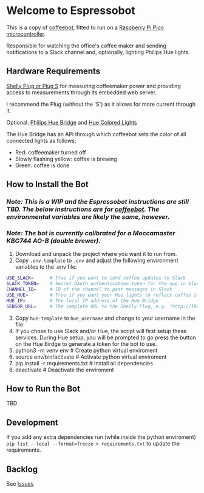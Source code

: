 # Welcome to Espressobot
This is a copy of [coffeebot](https://github.com/phixarhasse/coffeebot), fitted to run on a [Raspberry Pi Pico microcontroller](https://www.raspberrypi.com/products/raspberry-pi-pico/).

Responsible for watching the office's coffee maker and sending notifications to a Slack channel and, optionally, lighting Philips Hue lights.

## Hardware Requirements
[Shelly Plug or Plug S](https://www.shelly.cloud/products/shelly-plug-smart-home-automation-device/) for measuring coffeemaker power
and providing access to measurements through its embedded web server.

I recommend the Plug (without the 'S') as it allows for more current through it.

Optional: [Philips Hue Bridge](https://www.philips-hue.com/en-gb/p/hue-bridge/8719514342583) and [Hue Colored Lights](https://www.philips-hue.com/en-gb/products/smart-light-bulbs)

The Hue Bridge has an API through which coffeebot sets the color of all connected lights as follows:
- Red: coffeemaker turned off
- Slowly flashing yellow: coffee is brewing
- Green: coffee is done

## How to Install the Bot

### _Note: This is a WIP and the Espressobot instructions are still TBD. The below instructions are for [coffeebot](https://github.com/phixarhasse/coffeebot). The environmental variables are likely the same, however._

### _Note: The bot is currently calibrated for a Moccamaster KBG744 AO-B (double brewer)._

1. Download and unpack the project where you want it to run from.
2. Copy `.env-template` to `.env`  and adjust the following environment variables to the .env file:

```sh
USE_SLACK=      # True if you want to send coffee updates to Slack
SLACK_TOKEN=    # Secret OAuth authentication token for the app in Slack (you need to add an app called "CoffeeBot" to your Slack workspace to generate one)
CHANNEL_ID=     # ID of the channel to post messages in Slack
USE_HUE=        # True if you want your Hue lights to reflect coffee status
HUE_IP=         # The local IP address of the Hue Bridge
SENSOR_URL=     # The complete URL to the Shelly Plug, e.g. "http://192.168.0.10/meter/0" without the quotes (see Shelly docs for more details)
```

3. Copy `hue-template` to `hue_username` and change to your username in the file
4. If you chose to use Slack and/or Hue, the script will first setup these services. During Hue setup, you will be prompted to go press the button on the Hue Birdge to generate a token for the bot to use.
5. python3 -m venv env                 # Create python virtual enviroment 
5. source env/bin/activate             # Activate python virtual enviroment
6. pip install -r requirements.txt     # Install all dependencies
7. deactivate                          # Deactivate the enviroment

## How to Run the Bot

TBD

## Development

If you add any extra dependencies run (while inside the python enviroment)
`pip list --local --format=freeze > requirements.txt`
to update the requirements.

## Backlog
See [Issues](https://github.com/phixarhasse/coffeebot/issues)

